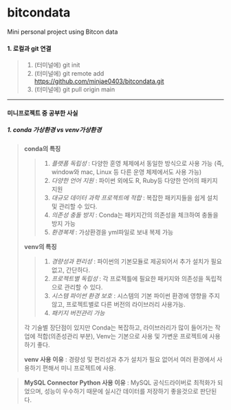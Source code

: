 # bitcondata
Mini personal project using Bitcon data

#### 1. 로컬과 git 연결
> 1. (터미널에) git init
> 2. (터미널에) git remote add https://github.com/minjae0403/bitcondata.git
> 3. (터미널에) git pull origin main



---
#### 미니프로젝트 중 공부한 사실
##### 1. conda 가상환경 vs venv가상환경

> **conda의 특징**
>> 1. *플랫폼 독립성* : 다양한 훈영 체제에서 동일한 방식으로 사용 가능 (즉, window와 mac, Linux 등 다른 운영 체제에서도 사용 가능)
>> 2. *다양한 언어 지원* : 파이썬 외에도 R, Ruby등 다양한 언어의 패키지 지원
>> 3. *대규모 데이터 과학 프로젝트에 적합* : 복잡한 패키지들을 쉽게 설치 및 관리할 수 있다.
>> 4. *의존성 충돌 방지* : Conda는 패키지간의 의존성을 체크하여 충돌을 방지 가능
>> 5. *환경복제* : 가상환경을 yml파일로 보내 복제 가능
>>
> **venv의 특징**
>>1. *경량성과 편리성* : 파이썬의 기본모듈로 제공되어서 추가 설치가 필요 없고, 간단하다.
>> 2. *프로젝트별 독립성* : 각 프로젝틀에 필요한 패키지와 의존성을 독립적으로 관리할 수 있다.
>> 3. *시스템 파이썬 환경 보호* : 시스템의 기본 파이썬 환경에 영향을 주지 않고, 프로젝트별로 다른 버전의 라이브러리 사용가능.
>> 4. *패키지 버전관리 가능*
>>  
> 각 기술별 장단점이 있지만 Conda는 복잡하고, 라이브러리가 많이 들어가는 작업에 적합(의존성관리 부분), Venv는 기본으로 사용 및 가변운 프로젝트에 사용하기 좋다.
> 
> **venv 사용 이유** : 경량성 및 편리성과 추가 설치가 필요 없어서 여러 환경에서 사용하기 편해서 미니 프로젝트에 사용.   

> **MySQL Connector Python 사용 이유** : MySQL 공식드라이버로 최적화가 되었으며, 성능이 우수하기 때문에 실시간 데이터를 저장하기 좋을것으로 판단된다.
